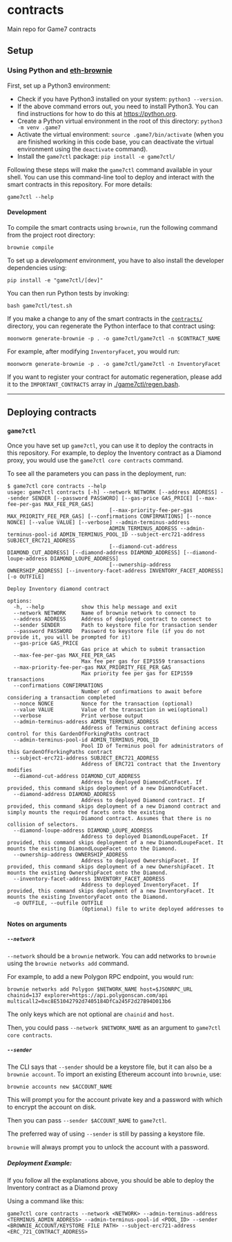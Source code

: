 # contracts

Main repo for Game7 contracts

## Setup

### Using Python and [eth-brownie](https://github.com/eth-brownie/brownie)

First, set up a Python3 environment:

-   Check if you have Python3 installed on your system: `python3 --version`.
-   If the above command errors out, you need to install Python3. You can find instructions for how to
    do this at https://python.org.
-   Create a Python virtual environment in the root of this directory: `python3 -m venv .game7`
-   Activate the virtual environment: `source .game7/bin/activate` (when you are finished working in this
    code base, you can deactivate the virtual environment using the `deactivate` command).
-   Install the `game7ctl` package: `pip install -e game7ctl/`

Following these steps will make the `game7ctl` command available in your shell. You can use this command-line
tool to deploy and interact with the smart contracts in this repository. For more details:

```
game7ctl --help
```

#### Development

To compile the smart contracts using `brownie`, run the following command from the project root directory:

```
brownie compile
```

To set up a _development_ environment, you have to also install the developer dependencies using:

```
pip install -e "game7ctl/[dev]"
```

You can then run Python tests by invoking:

```
bash game7ctl/test.sh
```

If you make a change to any of the smart contracts in the [`contracts/`](./contracts/) directory, you
can regenerate the Python interface to that contract using:

```
moonworm generate-brownie -p . -o game7ctl/game7ctl -n $CONTRACT_NAME
```

For example, after modifying `InventoryFacet`, you would run:

```
moonworm generate-brownie -p . -o game7ctl/game7ctl -n InventoryFacet
```

If you want to register your contract for automatic regeneration, please add it to the `IMPORTANT_CONTRACTS` array in
[./game7ctl/regen.bash](`regen.bash`).

- - -

## Deploying contracts

### `game7ctl`

Once you have set up `game7ctl`, you can use it to deploy the contracts in this repository. For example,
to deploy the Inventory contract as a Diamond proxy, you would use the `game7ctl core contracts` command.

To see all the parameters you can pass in the deployment, run:

```
$ game7ctl core contracts --help
usage: game7ctl contracts [-h] --network NETWORK [--address ADDRESS] --sender SENDER [--password PASSWORD] [--gas-price GAS_PRICE] [--max-fee-per-gas MAX_FEE_PER_GAS]
                                 [--max-priority-fee-per-gas MAX_PRIORITY_FEE_PER_GAS] [--confirmations CONFIRMATIONS] [--nonce NONCE] [--value VALUE] [--verbose] --admin-terminus-address
                                 ADMIN_TERMINUS_ADDRESS --admin-terminus-pool-id ADMIN_TERMINUS_POOL_ID --subject-erc721-address SUBJECT_ERC721_ADDRESS
                                 [--diamond-cut-address DIAMOND_CUT_ADDRESS] [--diamond-address DIAMOND_ADDRESS] [--diamond-loupe-address DIAMOND_LOUPE_ADDRESS]
                                 [--ownership-address OWNERSHIP_ADDRESS] [--inventory-facet-address INVENTORY_FACET_ADDRESS] [-o OUTFILE]

Deploy Inventory diamond contract

options:
  -h, --help            show this help message and exit
  --network NETWORK     Name of brownie network to connect to
  --address ADDRESS     Address of deployed contract to connect to
  --sender SENDER       Path to keystore file for transaction sender
  --password PASSWORD   Password to keystore file (if you do not provide it, you will be prompted for it)
  --gas-price GAS_PRICE
                        Gas price at which to submit transaction
  --max-fee-per-gas MAX_FEE_PER_GAS
                        Max fee per gas for EIP1559 transactions
  --max-priority-fee-per-gas MAX_PRIORITY_FEE_PER_GAS
                        Max priority fee per gas for EIP1559 transactions
  --confirmations CONFIRMATIONS
                        Number of confirmations to await before considering a transaction completed
  --nonce NONCE         Nonce for the transaction (optional)
  --value VALUE         Value of the transaction in wei(optional)
  --verbose             Print verbose output
  --admin-terminus-address ADMIN_TERMINUS_ADDRESS
                        Address of Terminus contract defining access control for this GardenOfForkingPaths contract
  --admin-terminus-pool-id ADMIN_TERMINUS_POOL_ID
                        Pool ID of Terminus pool for administrators of this GardenOfForkingPaths contract
  --subject-erc721-address SUBJECT_ERC721_ADDRESS
                        Address of ERC721 contract that the Inventory modifies
  --diamond-cut-address DIAMOND_CUT_ADDRESS
                        Address to deployed DiamondCutFacet. If provided, this command skips deployment of a new DiamondCutFacet.
  --diamond-address DIAMOND_ADDRESS
                        Address to deployed Diamond contract. If provided, this command skips deployment of a new Diamond contract and simply mounts the required facets onto the existing
                        Diamond contract. Assumes that there is no collision of selectors.
  --diamond-loupe-address DIAMOND_LOUPE_ADDRESS
                        Address to deployed DiamondLoupeFacet. If provided, this command skips deployment of a new DiamondLoupeFacet. It mounts the existing DiamondLoupeFacet onto the Diamond.
  --ownership-address OWNERSHIP_ADDRESS
                        Address to deployed OwnershipFacet. If provided, this command skips deployment of a new OwnershipFacet. It mounts the existing OwnershipFacet onto the Diamond.
  --inventory-facet-address INVENTORY_FACET_ADDRESS
                        Address to deployed InventoryFacet. If provided, this command skips deployment of a new InventoryFacet. It mounts the existing InventoryFacet onto the Diamond.
  -o OUTFILE, --outfile OUTFILE
                        (Optional) file to write deployed addresses to
```

#### Notes on arguments

##### `--network`

`--network` should be a `brownie` network. You can add networks to `brownie` using the `brownie networks add` command.

For example, to add a new Polygon RPC endpoint, you would run:

```
brownie networks add Polygon $NETWORK_NAME host=$JSONRPC_URL chainid=137 explorer=https://api.polygonscan.com/api multicall2=0xc8E51042792d7405184DfCa245F2d27B94D013b6
```

The only keys which are not optional are `chainid` and `host`.

Then, you could pass `--network $NETWORK_NAME` as an argument to `game7ctl core contracts`.

##### `--sender`

The CLI says that `--sender` should be a keystore file, but it can also be a `brownie account`. To import
an existing Ethereum account into `brownie`, use:

```
brownie accounts new $ACCOUNT_NAME
```

This will prompt you for the account private key and a password with which to encrypt the account on disk.

Then you can pass `--sender $ACCOUNT_NAME` to `game7ctl`.

The preferred way of using `--sender` is still by passing a keystore file.

`brownie` will always prompt you to unlock the account with a password.

##### Deployment Example:

If you follow all the explanations above, you should be able to deploy the Inventory contract as a Diamond proxy

Using a command like this:

```
game7ctl core contracts --network <NETWORK> --admin-terminus-address <TERMINUS_ADMIN_ADDRESS> --admin-terminus-pool-id <POOL_ID> --sender <BROWNIE_ACCOUNT/KEYSTORE FILE PATH> --subject-erc721-address <ERC_721_CONTRACT_ADDRESS>
```

